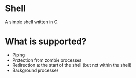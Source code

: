 Shell
=====

A simple shell written in C. 

What is supported?
==================

- Piping
- Protection from zombie processes
- Redirection at the start of the shell (but not within the shell)
- Background processes